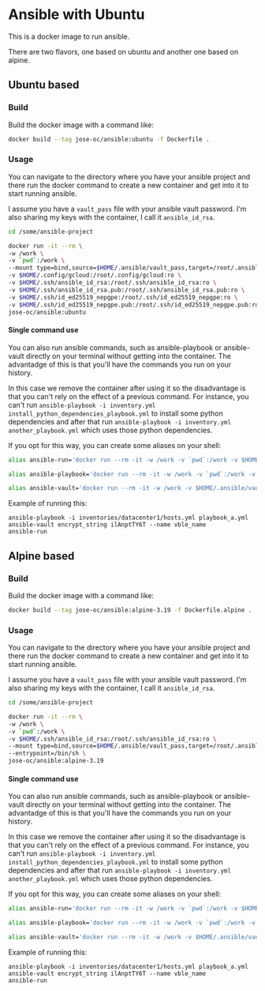 # Ansible with Ubuntu

This is a docker image to run ansible.

There are two flavors, one based on ubuntu and another one based on alpine.

## Ubuntu based

### Build

Build the docker image with a command like:

```sh
docker build --tag jose-oc/ansible:ubuntu -f Dockerfile .
```

### Usage

You can navigate to the directory where you have your ansible project and there run the docker command to create a new container and get into it to start running ansible. 

I assume you have a `vault_pass` file with your ansible vault password. 
I'm also sharing my keys with the container, I call it `ansible_id_rsa`.

```sh
cd /some/ansible-project

docker run -it --rm \
-w /work \
-v `pwd`:/work \
--mount type=bind,source=$HOME/.ansible/vault_pass,target=/root/.ansible/vault_pass,readonly \
-v $HOME/.config/gcloud:/root/.config/gcloud:ro \
-v $HOME/.ssh/ansible_id_rsa:/root/.ssh/ansible_id_rsa:ro \
-v $HOME/.ssh/ansible_id_rsa.pub:/root/.ssh/ansible_id_rsa.pub:ro \
-v $HOME/.ssh/id_ed25519_nepgpe:/root/.ssh/id_ed25519_nepgpe:ro \
-v $HOME/.ssh/id_ed25519_nepgpe.pub:/root/.ssh/id_ed25519_nepgpe.pub:ro \
jose-oc/ansible:ubuntu
```

#### Single command use

You can also run ansible commands, such as ansible-playbook or ansible-vault directly on your terminal without getting into the container. 
The advantadge of this is that you'll have the commands you run on your history. 

In this case we remove the container after using it so the disadvantage is that you can't rely on the effect of a previous command. 
For instance, you can't run `ansible-playbook -i inventory.yml install_python_dependencies_playbook.yml` to install some python dependencies and after that run `ansible-playbook -i inventory.yml another_playbook.yml` which uses those python dependencies. 

If you opt for this way, you can create some aliases on your shell:

```sh
alias ansible-run='docker run --rm -it -w /work -v `pwd`:/work -v $HOME/.config/gcloud:/root/.config/gcloud:ro -v $HOME/.ssh/id_ed25519_nepgpe.pub:/root/.ssh/id_ed25519_nepgpe.pub:ro -v $HOME/.ssh/id_ed25519_nepgpe:/root/.ssh/id_ed25519_nepgpe:ro -v $HOME/.ssh/ansible_id_rsa.pub:/root/.ssh/ansible_id_rsa.pub:ro -v $HOME/.ssh/ansible_id_rsa:/root/.ssh/ansible_id_rsa:ro -v $HOME/.ansible/vault_pass:/root/.ansible/vault_pass:ro -v $HOME/.kube:/root/.kube:ro jose-oc/ansible:ubuntu'  

alias ansible-playbook='docker run --rm -it -w /work -v `pwd`:/work -v $HOME/.ssh/ansible_id_rsa.pub:/root/.ssh/ansible_id_rsa.pub:ro -v $HOME/.ssh/ansible_id_rsa:/root/.ssh/ansible_id_rsa:ro -v $HOME/.ansible/vault_pass:/root/.ansible/vault_pass:ro jose-oc/ansible:ubuntu ansible-playbook'

alias ansible-vault='docker run --rm -it -w /work -v $HOME/.ansible/vault_pass:/root/.ansible/vault_pass:ro -e ANSIBLE_VAULT_PASSWORD_FILE=/root/.ansible/vault_pass jose-oc/ansible:ubuntu ansible-vault'
```

Example of running this:

```shell
ansible-playbook -i inventories/datacenter1/hosts.yml playbook_a.yml
ansible-vault encrypt_string ilAnptTY6T --name vble_name
ansible-run
```




## Alpine based

### Build

Build the docker image with a command like:

```sh
docker build --tag jose-oc/ansible:alpine-3.19 -f Dockerfile.alpine .
```

### Usage

You can navigate to the directory where you have your ansible project and there run the docker command to create a new container and get into it to start running ansible. 

I assume you have a `vault_pass` file with your ansible vault password. 
I'm also sharing my keys with the container, I call it `ansible_id_rsa`.

```sh
cd /some/ansible-project

docker run -it --rm \
-w /work \
-v `pwd`:/work \
-v $HOME/.ssh/ansible_id_rsa:/root/.ssh/ansible_id_rsa:ro \
--mount type=bind,source=$HOME/.ansible/vault_pass,target=/root/.ansible/vault_pass,readonly \
--entrypoint=/bin/sh \
jose-oc/ansible:alpine-3.19
```

#### Single command use

You can also run ansible commands, such as ansible-playbook or ansible-vault directly on your terminal without getting into the container. 
The advantadge of this is that you'll have the commands you run on your history. 

In this case we remove the container after using it so the disadvantage is that you can't rely on the effect of a previous command. 
For instance, you can't run `ansible-playbook -i inventory.yml install_python_dependencies_playbook.yml` to install some python dependencies and after that run `ansible-playbook -i inventory.yml another_playbook.yml` which uses those python dependencies. 

If you opt for this way, you can create some aliases on your shell:

```sh
alias ansible-run='docker run --rm -it -w /work -v `pwd`:/work -v $HOME/.ssh/ansible_id_rsa.pub:/root/.ssh/ansible_id_rsa.pub:ro -v $HOME/.ssh/ansible_id_rsa:/root/.ssh/ansible_id_rsa:ro -v $HOME/.ansible/vault_pass:/root/.ansible/vault_pass:ro jose-oc/ansible:alpine-3.19' 

alias ansible-playbook='docker run --rm -it -w /work -v `pwd`:/work -v $HOME/.ssh/ansible_id_rsa.pub:/root/.ssh/ansible_id_rsa.pub:ro -v $HOME/.ssh/ansible_id_rsa:/root/.ssh/ansible_id_rsa:ro -v $HOME/.ansible/vault_pass:/root/.ansible/vault_pass:ro -v $HOME/.kube:/root/.kube:ro jose-oc/ansible:ubuntu ansible-playbook'

alias ansible-vault='docker run --rm -it -w /work -v $HOME/.ansible/vault_pass:/root/.ansible/vault_pass:ro -e ANSIBLE_VAULT_PASSWORD_FILE=/root/.ansible/vault_pass jose-oc/ansible:alpine-3.19 ansible-vault'
```

Example of running this:

```shell
ansible-playbook -i inventories/datacenter1/hosts.yml playbook_a.yml
ansible-vault encrypt_string ilAnptTY6T --name vble_name
ansible-run
```
